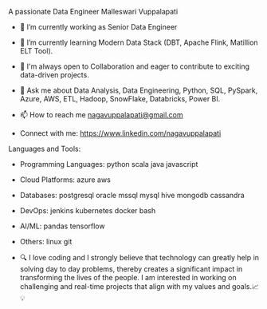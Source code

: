 

A passionate Data Engineer
Malleswari Vuppalapati

* 🔭 I’m currently working as Senior Data Engineer

* 🌱 I’m currently learning Modern Data Stack (DBT, Apache Flink, Matillion ELT Tool).

* 👯 I'm always open to Collaboration and eager to contribute to exciting data-driven projects.

* 💬 Ask me about Data Analysis, Data Engineering, Python, SQL, PySpark, Azure, AWS, ETL, Hadoop, SnowFlake, Databricks, Power BI.

* 📫 How to reach me nagavuppalapati@gmail.com

* Connect with me: https://www.linkedin.com/nagavuppalapati

Languages and Tools:
* Programming Languages: python scala java javascript

* Cloud Platforms: azure aws

* Databases: postgresql oracle mssql mysql hive mongodb cassandra

* DevOps: jenkins kubernetes docker bash

* AI/ML: pandas tensorflow

* Others: linux git

* 🔍 I love coding and I strongly believe that technology can greatly help in solving day to day problems, thereby creates a significant impact in transforming the lives of the people. I am interested in working on challenging and real-time projects that align with my values and goals.📈💡
